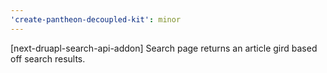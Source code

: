```yaml
---
'create-pantheon-decoupled-kit': minor
---
```


[next-druapl-search-api-addon] Search page returns an article gird based off
search results.

